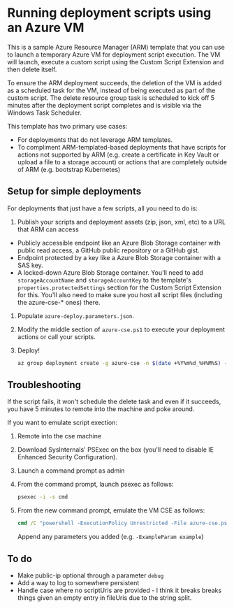 # Running deployment scripts using an Azure VM
This is a sample Azure Resource Manager (ARM) template that you can use to launch a temporary Azure VM for deployment script execution.
The VM will launch, execute a custom script using the Custom Script Extension and then delete itself. 

To ensure the ARM deployment succeeds, the deletion of the VM is added as a scheduled task for the VM, instead of being executed as part of the custom script. The delete resource group task is scheduled to kick off 5 minutes after the deployment script completes and is visible via the Windows Task Scheduler.

This template has two primary use cases:
* For deployments that do not leverage ARM templates.
* To compliment ARM-templated-based deployments that have scripts for actions not supported by ARM (e.g. create a certificate in Key Vault or upload a file to a storage account) or actions that are completely outside of ARM (e.g. bootstrap Kubernetes)

## Setup for simple deployments
For deployments that just have a few scripts, all you need to do is:
1. Publish your scripts and deployment assets (zip, json, xml, etc) to a URL that ARM can access
  * Publicly accessible endpoint like an Azure Blob Storage container with public read access, a GitHub public repository or a GitHub gist.
  * Endpoint protected by a key like a Azure Blob Storage container with a SAS key.
  * A locked-down Azure Blob Storage container. You'll need to add `storageAccountName` and `storageAccountKey` to the template's `properties.protectedSettings` section for the Custom Script Extension for this. You'll also need to make sure you host all script files (including the azure-cse-* ones) there.
1. Populate `azure-deploy.parameters.json`.
1. Modify the middle section of `azure-cse.ps1` to execute your deployment actions or call your scripts.
1. Deploy!

    ```bash
    az group deployment create -g azure-cse -n $(date +%Y%m%d_%H%M%S) --template-file azure-deploy.json --parameters @azure-deploy.parameters.json --parameters adminUsername=azure-cse-admin --parameters adminPassword=$PASSWORD --parameters executionId=$(date +%Y%m%d_%H%M%S)
    ```

## Troubleshooting
If the script fails, it won't schedule the delete task and even if it succeeds, you have 5 minutes to remote into the machine and poke around.

If you want to emulate script exection:
1. Remote into the cse machine
1. Download SysInternals' PSExec on the box (you'll need to disable IE Enhanced Security Configuration).
1. Launch a command prompt as admin
1. From the command prompt, launch psexec as follows:

    ```cmd
    psexec -i -s cmd
    ```

1. From the new command prompt, emulate the VM CSE as follows:

    ```cmd
    cmd /C "powershell -ExecutionPolicy Unrestricted -File azure-cse.ps1
    ```

    Append any parameters you added (e.g. `-ExampleParam example`)


## To do
* Make public-ip optional through a parameter `debug`
* Add a way to log to somewhere persistent
* Handle case where no scriptUris are provided - I think it breaks breaks things given an empty entry in fileUris due to the string split.
